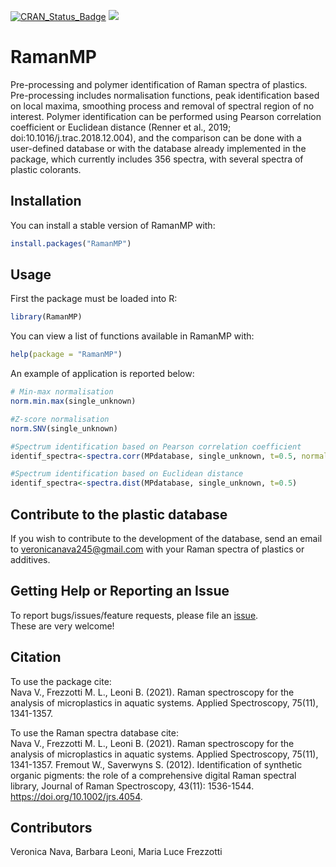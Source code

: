 [![CRAN_Status_Badge](https://www.r-pkg.org/badges/version/RamanMP)](https://cran.r-project.org/package=RamanMP)
[![](https://cranlogs.r-pkg.org/badges/RamanMP)](https://cran.r-project.org/package=RamanMP)

# RamanMP
Pre-processing and polymer identification of Raman spectra of plastics. Pre-processing includes normalisation functions, peak identification based on local maxima, smoothing process and removal of spectral region of no interest. Polymer identification can be performed using Pearson correlation coefficient or Euclidean distance (Renner et al., 2019; doi:10.1016/j.trac.2018.12.004), and the comparison can be done with a user-defined database or with the database already implemented in the package, which currently includes 356 spectra, with several spectra of plastic colorants.

## Installation
You can install a stable version of RamanMP with:  
```r
install.packages("RamanMP")
```

## Usage
First the package must be loaded into R:
```r
library(RamanMP)
```

You can view a list of functions available in RamanMP with:
```r
help(package = "RamanMP")
```

An example of application is reported below:

```r
# Min-max normalisation
norm.min.max(single_unknown)

#Z-score normalisation
norm.SNV(single_unknown)

#Spectrum identification based on Pearson correlation coefficient
identif_spectra<-spectra.corr(MPdatabase, single_unknown, t=0.5, normal='min.max')

#Spectrum identification based on Euclidean distance
identif_spectra<-spectra.dist(MPdatabase, single_unknown, t=0.5)

```


## Contribute to the plastic database 
If you wish to contribute to the development of the database, send an email to veronicanava245@gmail.com with your Raman spectra of plastics or additives.


## Getting Help or Reporting an Issue
To report bugs/issues/feature requests, please file an [issue](https://github.com/VeronicaNava/RamanMP/issues).  
These are very welcome!

## Citation
To use the package cite:  
Nava V., Frezzotti M. L., Leoni B. (2021).
  Raman spectroscopy for the analysis of microplastics in aquatic systems. Applied Spectroscopy, 75(11), 1341-1357.
  
To use the Raman spectra database cite:  
Nava V., Frezzotti M. L., Leoni B. (2021).
  Raman spectroscopy for the analysis of microplastics in aquatic systems. Applied Spectroscopy, 75(11), 1341-1357.
Fremout W., Saverwyns S. (2012).
  Identification of synthetic organic pigments: the role of a comprehensive digital Raman spectral library, Journal of Raman Spectroscopy, 43(11): 1536-1544. https://doi.org/10.1002/jrs.4054.


## Contributors
Veronica Nava, Barbara Leoni, Maria Luce Frezzotti
